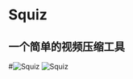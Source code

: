 # Squiz
## 一个简单的视频压缩工具
#![Squiz](https://github.com/user-attachments/assets/addbdf84-48cd-4f18-b661-6c9f8684857f)
![Squiz](https://github.com/user-attachments/assets/8d4e0d92-d475-4a22-a47b-a64adf57e1e7)
